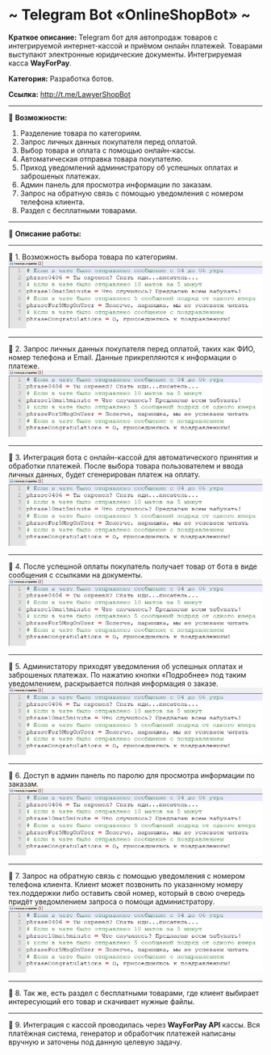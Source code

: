 # ~ Telegram Bot «OnlineShopBot» ~

**Краткое описание:** Telegram бот для автопродаж товаров с интегрируемой интернет-кассой и приёмом онлайн платежей.
Товарами выступают электронные юридические документы. Интегрируемая касса **WayForPay**.

**Категория:** Разработка ботов.

**Ссылка:** http://t.me/LawyerShopBot

-----------------------------------

🔻 **Возможности:**
1. Разделение товара по категориям.
2. Запрос личных данных покупателя перед оплатой.
3. Выбор товара и оплата с помощью онлайн-кассы.
4. Автоматическая отправка товара покупателю.
5. Приход уведомлений администратору об успешных оплатах и заброшеных платежах.
6. Админ панель для просмотра информации по заказам.
7. Запрос на обратную связь с помощью уведомления с номером телефона клиента.
8. Раздел с бесплатными товарами.

-----------------------------------

🔻 **Описание работы:**

-----------------------------------

🔹 1. Возможность выбора товара по категориям.
![screen1](https://github.com/LexaCoronos/TelegramChatManager/blob/master/img/screenshot1.jpg)

-----------------------------------

🔹 2. Запрос личных данных покупателя перед оплатой, таких как ФИО, номер телефона и Email. Данные прикрепляются к информации о платеже.
![screen1](https://github.com/LexaCoronos/TelegramChatManager/blob/master/img/screenshot1.jpg)

-----------------------------------

🔹 3. Интеграция бота с онлайн-кассой для автоматического принятия и обработки платежей.
После выбора товара пользователем и ввода личных данных, будет сгенерирован платеж на оплату.
![screen1](https://github.com/LexaCoronos/TelegramChatManager/blob/master/img/screenshot1.jpg)

-----------------------------------

🔹 4. После успешной оплаты покупатель получает товар от бота в виде сообщения с ссылками на документы.
![screen1](https://github.com/LexaCoronos/TelegramChatManager/blob/master/img/screenshot1.jpg)

-----------------------------------

🔹 5. Администатору приходят уведомления об успешных оплатах и заброшеных платежах.
По нажатию кнопки «Подробнее» под таким уведомлением, раскрывается полная информация о заказе.
![screen1](https://github.com/LexaCoronos/TelegramChatManager/blob/master/img/screenshot1.jpg)

-----------------------------------

🔹 6. Доступ в админ панель по паролю для просмотра информации по заказам.
![screen1](https://github.com/LexaCoronos/TelegramChatManager/blob/master/img/screenshot1.jpg)

-----------------------------------

🔹 7. Запрос на обратную связь с помощью уведомления с номером телефона клиента.
Клиент может позвонить по указанному номеру тех.поддержки либо оставить свой номер, который в свою очередь придёт уведомлением запроса о помощи администратору.
![screen1](https://github.com/LexaCoronos/TelegramChatManager/blob/master/img/screenshot1.jpg)

-----------------------------------

🔹 8. Так же, есть раздел с бесплатными товарами, где клиент выбирает интересующий его товар и скачивает нужные файлы.

-----------------------------------

🔹 9. Интеграция с кассой проводилась через **WayForPay API** кассы. Вся платёжная система, генератор и обработчик платежей написаны вручную и заточены под данную целевую задачу.


